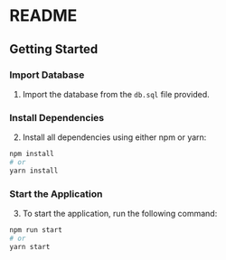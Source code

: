 # README

## Getting Started

### Import Database
1. Import the database from the `db.sql` file provided.

### Install Dependencies
2. Install all dependencies using either npm or yarn:

```bash
npm install
# or
yarn install
```

### Start the Application

3. To start the application, run the following command:

```bash
npm run start
# or
yarn start
```